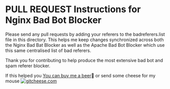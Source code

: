 # PULL REQUEST Instructions for Nginx Bad Bot Blocker

Please send any pull requests by adding your referers to the badreferers.list file
in this directory. This helps me keep changes synchronized across both the Nginx Bad Bat Blocker
as well as the Apache Bad Bot Blocker which use this same centralised list of bad referers.

Thank you for contributing to help produce the most extensive bad bot and spam referer
blocker.

If this helped you [You can buy me a beer](https://www.paypal.com/cgi-bin/webscr?cmd=_s-xclick&hosted_button_id=BKF9XT6WHATLG):beer: or send some cheese for my mouse [![gitcheese.com](https://api.gitcheese.com/v1/projects/92bf5669-7d2c-447d-baa4-216ac9e720a6/badges)](https://www.gitcheese.com/app/#/projects/92bf5669-7d2c-447d-baa4-216ac9e720a6/pledges/create)